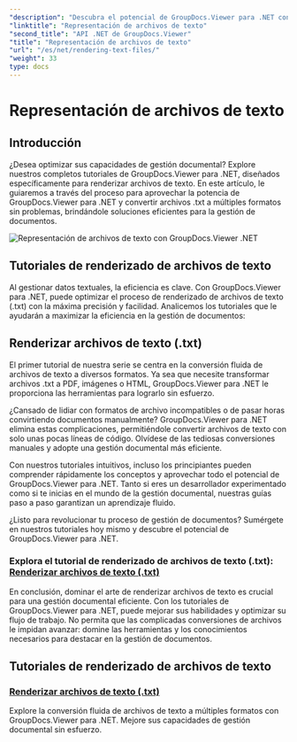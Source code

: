 ```yaml
---
"description": "Descubra el potencial de GroupDocs.Viewer para .NET con tutoriales sobre renderizado de archivos de texto. Convierta archivos .txt a varios formatos para una mejor gestión de documentos."
"linktitle": "Representación de archivos de texto"
"second_title": "API .NET de GroupDocs.Viewer"
"title": "Representación de archivos de texto"
"url": "/es/net/rendering-text-files/"
"weight": 33
type: docs
---
```

# Representación de archivos de texto

## Introducción

¿Desea optimizar sus capacidades de gestión documental? Explore nuestros completos tutoriales de GroupDocs.Viewer para .NET, diseñados específicamente para renderizar archivos de texto. En este artículo, le guiaremos a través del proceso para aprovechar la potencia de GroupDocs.Viewer para .NET y convertir archivos .txt a múltiples formatos sin problemas, brindándole soluciones eficientes para la gestión de documentos.

![Representación de archivos de texto con GroupDocs.Viewer .NET](/viewer/rendering-text-files/image.png)

## Tutoriales de renderizado de archivos de texto

Al gestionar datos textuales, la eficiencia es clave. Con GroupDocs.Viewer para .NET, puede optimizar el proceso de renderizado de archivos de texto (.txt) con la máxima precisión y facilidad. Analicemos los tutoriales que le ayudarán a maximizar la eficiencia en la gestión de documentos:

## Renderizar archivos de texto (.txt)

El primer tutorial de nuestra serie se centra en la conversión fluida de archivos de texto a diversos formatos. Ya sea que necesite transformar archivos .txt a PDF, imágenes o HTML, GroupDocs.Viewer para .NET le proporciona las herramientas para lograrlo sin esfuerzo. 

¿Cansado de lidiar con formatos de archivo incompatibles o de pasar horas convirtiendo documentos manualmente? GroupDocs.Viewer para .NET elimina estas complicaciones, permitiéndole convertir archivos de texto con solo unas pocas líneas de código. Olvídese de las tediosas conversiones manuales y adopte una gestión documental más eficiente.

Con nuestros tutoriales intuitivos, incluso los principiantes pueden comprender rápidamente los conceptos y aprovechar todo el potencial de GroupDocs.Viewer para .NET. Tanto si eres un desarrollador experimentado como si te inicias en el mundo de la gestión documental, nuestras guías paso a paso garantizan un aprendizaje fluido.

¿Listo para revolucionar tu proceso de gestión de documentos? Sumérgete en nuestros tutoriales hoy mismo y descubre el potencial de GroupDocs.Viewer para .NET.

### Explora el tutorial de renderizado de archivos de texto (.txt): [Renderizar archivos de texto (.txt)](./render-txt/)

En conclusión, dominar el arte de renderizar archivos de texto es crucial para una gestión documental eficiente. Con los tutoriales de GroupDocs.Viewer para .NET, puede mejorar sus habilidades y optimizar su flujo de trabajo. No permita que las complicadas conversiones de archivos le impidan avanzar: domine las herramientas y los conocimientos necesarios para destacar en la gestión de documentos.
## Tutoriales de renderizado de archivos de texto
### [Renderizar archivos de texto (.txt)](./render-txt/)
Explore la conversión fluida de archivos de texto a múltiples formatos con GroupDocs.Viewer para .NET. Mejore sus capacidades de gestión documental sin esfuerzo.